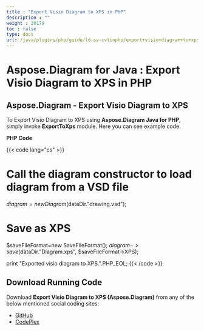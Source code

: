 ```yaml
---
title : "Export Visio Diagram to XPS in PHP" 
description : "" 
weight : 20179 
toc : false
type: docs
url: /java/plugins/php/guide/ld-sv-cvtinphp/export+visio+diagram+to+xps+in+php/
---
```


# Aspose.Diagram for Java : Export Visio Diagram to XPS in PHP


## Aspose.Diagram - Export Visio Diagram to XPS

To Export Visio Diagram to XPS using **Aspose.Diagram Java for PHP**, simply invoke **ExportToXps** module. Here you can see example code.

**PHP Code**

{{< code lang="cs" >}}
# Call the diagram constructor to load diagram from a VSD file
$diagram = new Diagram($dataDir."drawing.vsd");

# Save as XPS
$saveFileFormat=new SaveFileFormat();
$diagram->save($dataDir."Diagram.xps", $saveFileFormat->XPS);

print "Exported visio diagram to XPS.".PHP_EOL;
{{< /code >}}

## Download Running Code

Download **Export Visio Diagram to XPS (Aspose.Diagram)** from any of the below mentioned social coding sites:

*   [GitHub](https://github.com/asposediagram/Aspose.Diagram-for-Java/blob/master/Plugins/Aspose_Diagram_Java_for_PHP/src/aspose/diagram/LoadingSavingandConverting/ExportToXps.php)
*   [CodePlex](https://asposediagramjavaphp.codeplex.com/SourceControl/latest#src/aspose/diagram/LoadingSavingandConverting/ExportToXps.php)

